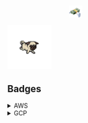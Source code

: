 &emsp;&emsp;&emsp;&emsp;&emsp;&emsp;&emsp;&emsp;&emsp;&emsp;<img src="gifs/flying_money.gif" width="30">

<img src="gifs/running_dog.gif" width="100">

## Badges

<details>
  <summary>AWS</summary>

  <p float="left">
    <a href="https://www.qwiklabs.com/public_profiles/2d04074c-e6d8-4daa-9426-8b03bf930859/badges/615336" target="_blank">
      <img src="badges/qwiklabs/aws/security_on_aws.png" width="400">
    </a>
    &emsp;
    <a href="https://www.qwiklabs.com/public_profiles/2d04074c-e6d8-4daa-9426-8b03bf930859/badges/607902" target="_blank">
      <img src="badges/qwiklabs/aws/storage_and_cdn.png" width="400">
    </a>
    &emsp;
    <a href="https://www.qwiklabs.com/public_profiles/2d04074c-e6d8-4daa-9426-8b03bf930859/badges/613246" target="_blank">
      <img src="badges/qwiklabs/aws/compute_and_networking.png" width="400">
    </a>
    &emsp;
    <a href="https://www.qwiklabs.com/public_profiles/2d04074c-e6d8-4daa-9426-8b03bf930859/badges/606474" target="_blank">
      <img src="badges/qwiklabs/aws/deployment_and_management.png" width="400">
    </a>
    &emsp;
    <a href="https://www.qwiklabs.com/public_profiles/2d04074c-e6d8-4daa-9426-8b03bf930859/badges/606294" target="_blank">
      <img src="badges/qwiklabs/aws/solutions_architect_associate.png" width="400">
    </a>
    &emsp;
    <a href="https://www.qwiklabs.com/public_profiles/2d04074c-e6d8-4daa-9426-8b03bf930859/badges/612148" target="_blank">
      <img src="badges/qwiklabs/aws/sysops_administrator_associate.png" width="400">
    </a>
    &emsp;
    <a href="https://www.qwiklabs.com/public_profiles/2d04074c-e6d8-4daa-9426-8b03bf930859/badges/609602" target="_blank">
      <img src="badges/qwiklabs/aws/serverless_design_with_aws_lambda.png" width="400">
    </a>
    &emsp;
    <a href="https://www.qwiklabs.com/public_profiles/2d04074c-e6d8-4daa-9426-8b03bf930859/badges/610584" target="_blank">
      <img src="badges/qwiklabs/aws/serverless_web_apps_using_amazon_dynamodb.png" width="400">
    </a>
    &emsp;
    <a href="https://www.qwiklabs.com/public_profiles/2d04074c-e6d8-4daa-9426-8b03bf930859/badges/614732" target="_blank">
      <img src="badges/qwiklabs/aws/advanced_operations_using_amazon_redshift.png" width="400">
    </a>
    &emsp;
  </p>
</details>

<details>
  <summary>GCP</summary>

  <p float="left">
    <a href="https://www.qwiklabs.com/public_profiles/2d04074c-e6d8-4daa-9426-8b03bf930859/badges/605939" target="_blank">
      <img src="badges/qwiklabs/gcp/google_cloud_essentials.png" width="400">
    </a>
    &emsp;
    <a href="https://www.qwiklabs.com/public_profiles/2d04074c-e6d8-4daa-9426-8b03bf930859/badges/611610" target="_blank">
      <img src="badges/qwiklabs/gcp/cloud_architecture.png" width="400">
    </a>
    &emsp;
    <a href="https://www.qwiklabs.com/public_profiles/2d04074c-e6d8-4daa-9426-8b03bf930859/badges/613351" target="_blank">
      <img src="badges/qwiklabs/gcp/cloud_engineering.png" width="400">
    </a>
    &emsp;
    <a href="https://www.qwiklabs.com/public_profiles/2d04074c-e6d8-4daa-9426-8b03bf930859/badges/607334" target="_blank">
      <img src="badges/qwiklabs/gcp/devops_essentials.png" width="400">
    </a>
    &emsp;
    <a href="https://www.qwiklabs.com/public_profiles/2d04074c-e6d8-4daa-9426-8b03bf930859/badges/605855" target="_blank">
      <img src="badges/qwiklabs/gcp/create_and_manage_cloud_resources.png" width="400">
    </a>
    &emsp;
    <a href="https://www.qwiklabs.com/public_profiles/2d04074c-e6d8-4daa-9426-8b03bf930859/badges/612182" target="_blank">
      <img src="badges/qwiklabs/gcp/deploy_and_manage_cloud_environments.png" width="400">
    </a>
    &emsp;
    <a href="https://www.qwiklabs.com/public_profiles/2d04074c-e6d8-4daa-9426-8b03bf930859/badges/606722" target="_blank">
      <img src="badges/qwiklabs/gcp/kubernetes_in_google_cloud.png" width="400">
    </a>
    &emsp;
    <a href="https://www.qwiklabs.com/public_profiles/2d04074c-e6d8-4daa-9426-8b03bf930859/badges/606746" target="_blank">
      <img src="badges/qwiklabs/gcp/deploy_to_kubernetes_in_google_cloud.png" width="400">
    </a>
    &emsp;
  </p>
</details>
